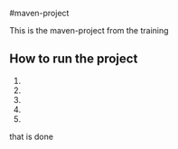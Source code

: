 #maven-project

This is the maven-project from the training

## How to run the project

1.
2.
3.
4.
5.
 that is done